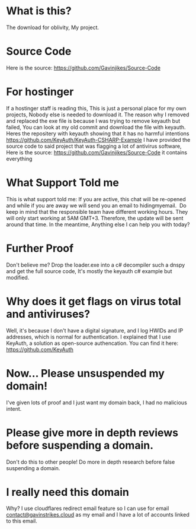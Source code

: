 # What is this?
The download for oblivity, My project.

# Source Code

Here is the source: https://github.com/Gavinjikes/Source-Code

# For hostinger
If a hostinger staff is reading this, This is just a personal place for my own projects, Nobody else is needed to download it.
The reason why I removed and replaced the exe file is because I was trying to remove keyauth but failed, You can look at my old commit and download the file with keyauth.
Heres the repositery with keyauth showing that it has no harmful intentions https://github.com/KeyAuth/KeyAuth-CSHARP-Example
I have provided the source code to said project that was flagging a lot of antivirus software, Here is the source: https://github.com/Gavinjikes/Source-Code it contains everything

# What Support Told me
This is what support told me:
If you are active, this chat will be re-opened and while if you are away we will send you an email to hidingmyemail.
﻿​﻿
﻿Do keep in mind that the responsible team have different working hours. They will only start working at 5AM GMT+3. Therefore, the update will be sent around that time.
In the meantime, Anything else I can help you with today?

# Further Proof
Don't believe me? Drop the loader.exe into a c# decompiler such a dnspy and get the full source code, It's mostly the keyauth c# example but modified.

# Why does it get flags on virus total and antiviruses?
Well, it's because I don't have a digital signature, and I log HWIDs and IP addresses, which is normal for authentication. I explained that I use KeyAuth, a solution as open-source authencation. You can find it here: https://github.com/KeyAuth

# Now... Please unsuspended my domain!
I've given lots of proof and I just want my domain back, I had no malicious intent.

# Please give more in depth reviews before suspending a domain.
Don't do this to other people! Do more in depth research before false suspending a domain.

# I really need this domain
Why? I use cloudflares redirect email feature so I can use for email contact@gavinstrikes.cloud as my email and I have a lot of accounts linked to this email.

